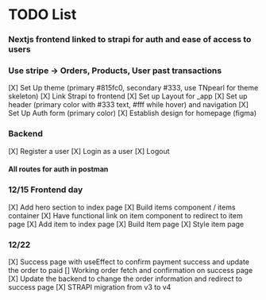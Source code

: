 # TODO List

### Nextjs frontend linked to strapi for auth and ease of access to users

### Use stripe -> Orders, Products, User past transactions

[X] Set Up theme (primary #815fc0, secondary #333, use TNpearl for theme skeleton)
[X] Link Strapi to frontend
[X] Set up Layout for \_app
[X] Set up header (primary color with #333 text, #fff while hover) and navigation
[X] Set Up Auth form (primary color)
[X] Establish design for homepage (figma)

### Backend

[X] Register a user
[X] Login as a user
[X] Logout

#### All routes for auth in postman

### 12/15 Frontend day

[X] Add hero section to index page
[X] Build items component / items container
[X] Have functional link on item component to redirect to item page
[X] Add item to index page
[X] Build Item page
[X] Style item page

### 12/22

[X] Success page with useEffect to confirm payment success and update the order to paid
[] Working order fetch and confirmation on success page
[X] Update the backend to change the order information and redirect to success page
[X] STRAPI migration from v3 to v4
